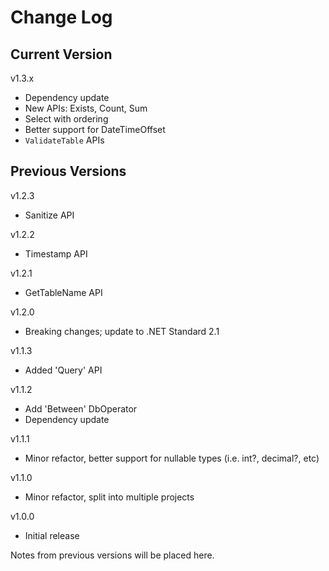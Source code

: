 # Change Log

## Current Version

v1.3.x

- Dependency update
- New APIs: Exists, Count, Sum
- Select with ordering
- Better support for DateTimeOffset
- ```ValidateTable``` APIs

## Previous Versions

v1.2.3

- Sanitize API

v1.2.2

- Timestamp API

v1.2.1

- GetTableName API

v1.2.0

- Breaking changes; update to .NET Standard 2.1

v1.1.3

- Added 'Query' API

v1.1.2

- Add 'Between' DbOperator
- Dependency update

v1.1.1

- Minor refactor, better support for nullable types (i.e. int?, decimal?, etc) 

v1.1.0

- Minor refactor, split into multiple projects
 
v1.0.0

- Initial release

Notes from previous versions will be placed here.